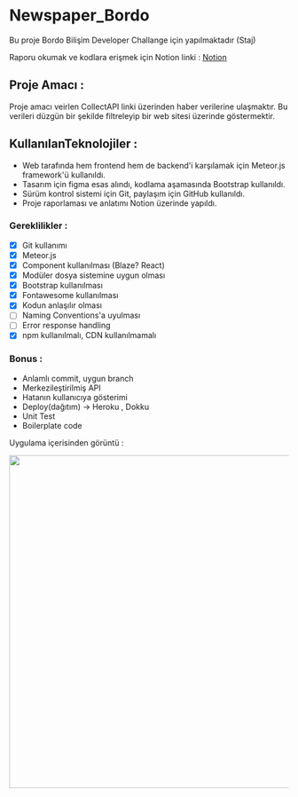 # Newspaper_Bordo

Bu proje Bordo Bilişim Developer Challange için yapılmaktadır (Staj)

Raporu okumak ve kodlara erişmek için Notion linki :  [Notion ](https://dawn-squash-710.notion.site/Bordo-Challange-1edb2de6bc464443b4d0db4cae59629a?pvs=4)

## Proje Amacı : 

Proje amacı veirlen CollectAPI linki üzerinden haber verilerine ulaşmaktır. Bu verileri düzgün bir şekilde filtreleyip bir web sitesi üzerinde göstermektir.

## KullanılanTeknolojiler : 

* Web tarafında hem frontend hem de backend'i karşılamak için Meteor.js framework'ü kullanıldı.
* Tasarım için figma esas alındı, kodlama aşamasında Bootstrap kullanıldı.
* Sürüm kontrol sistemi için Git, paylaşım için GitHub kullanıldı.
* Proje raporlaması ve anlatımı Notion üzerinde yapıldı.
  
### Gereklilikler : 

- [x] Git kullanımı 
- [x] Meteor.js 
- [x] Component kullanılması (Blaze? React) 
- [x] Modüler dosya sistemine uygun olması 
- [x] Bootstrap kullanılması
- [x] Fontawesome kullanılması
- [x] Kodun anlaşılır olması 
- [ ] Naming Conventions'a uyulması
- [ ] Error response handling
- [x] npm kullanılmalı, CDN kullanılmamalı

### Bonus : 

- Anlamlı commit, uygun branch 
- Merkezileştirilmiş API 
- Hatanın kullanıcıya gösterimi 
- Deploy(dağıtım) -> Heroku , Dokku 
- Unit Test 
- Boilerplate code

Uygulama içerisinden görüntü : 

<img src = "https://github.com/Pilestin/Newspaper_Bordo/assets/56133248/0e187576-5e6b-49e4-9d64-a0b37be9ad59" style="width:600px; height: 9-1000px">



